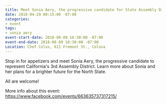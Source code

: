 ```yaml
---
title: Meet Sonia Aery, the progressive candidate for State Assembly District 3
date: 2018-04-29 00:15:00 -07:00
categories:
- event
tags:
- sonia aery
event-start-date: 2018-08-09 16:30:00 -07:00
event-end-date: 2018-08-09 18:30:00 -07:00
Location: Chef Colus, 611 Fremont St., Colusa
---
```


Stop in for appetizers and meet Sonia Aery, the progressive candidate to represent California's 3rd Assembly District.
Learn more about Sonia and her plans for a brighter future for the North State. 

All are welcome!

More info about this event: 
https://www.facebook.com/events/663635737317215/